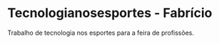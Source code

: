 # Tecnologianosesportes - Fabrício
Trabalho de tecnologia nos esportes para a  feira de profissões.
